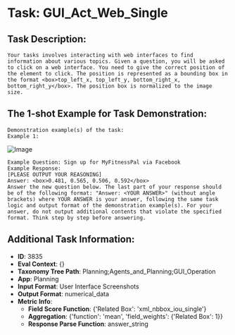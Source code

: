 # Task: GUI_Act_Web_Single

## Task Description:

```
Your tasks involves interacting with web interfaces to find information about various topics. Given a question, you will be asked to click on a web interface. You need to give the correct position of the element to click. The position is represented as a bounding box in the format <box>top_left_x, top_left_y, bottom_right_x, bottom_right_y</box>. The position box is normalized to the image size.
```

## The 1-shot Example for Task Demonstration:

```
Demonstration example(s) of the task:
Example 1:
```

![Image](950c428d-6548-4b06-80bd-665ddc069ebe.png)

```
Example Question: Sign up for MyFitnessPal via Facebook
Example Response:
[PLEASE OUTPUT YOUR REASONING]
Answer: <box>0.481, 0.565, 0.506, 0.592</box>
Answer the new question below. The last part of your response should be of the following format: "Answer: <YOUR ANSWER>" (without angle brackets) where YOUR ANSWER is your answer, following the same task logic and output format of the demonstration example(s). For your answer, do not output additional contents that violate the specified format. Think step by step before answering.
```

## Additional Task Information:

- **ID**: 3835
- **Eval Context**: {}
- **Taxonomy Tree Path**: Planning;Agents_and_Planning;GUI_Operation
- **App**: Planning
- **Input Format**: User Interface Screenshots
- **Output Format**: numerical_data
- **Metric Info**:
  - **Field Score Function**: {'Related Box': 'xml_nbbox_iou_single'}
  - **Aggregation**: {'function': 'mean', 'field_weights': {'Related Box': 1}}
  - **Response Parse Function**: answer_string
